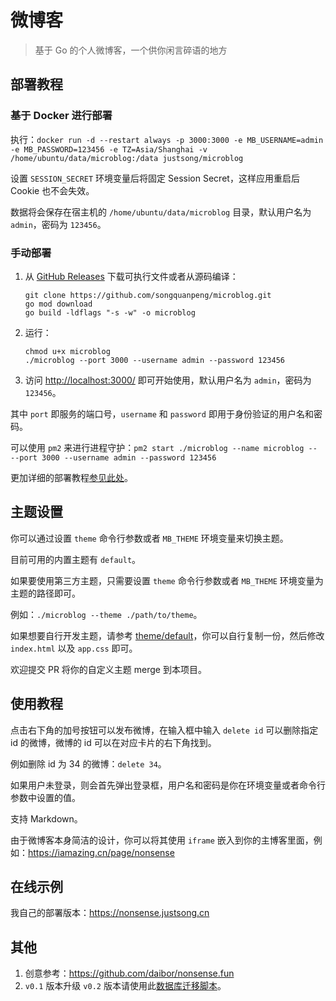 # 微博客
> 基于 Go 的个人微博客，一个供你闲言碎语的地方

## 部署教程
### 基于 Docker 进行部署
执行：`docker run -d --restart always -p 3000:3000 -e MB_USERNAME=admin -e MB_PASSWORD=123456 -e TZ=Asia/Shanghai -v /home/ubuntu/data/microblog:/data justsong/microblog`

设置 `SESSION_SECRET` 环境变量后将固定 Session Secret，这样应用重启后 Cookie 也不会失效。

数据将会保存在宿主机的 `/home/ubuntu/data/microblog` 目录，默认用户名为 `admin`，密码为 `123456`。

### 手动部署
1. 从 [GitHub Releases](https://github.com/songquanpeng/microblog/releases/latest) 下载可执行文件或者从源码编译：
   ```shell
   git clone https://github.com/songquanpeng/microblog.git
   go mod download
   go build -ldflags "-s -w" -o microblog
   ````
2. 运行：
   ```shell
   chmod u+x microblog
   ./microblog --port 3000 --username admin --password 123456
   ```
3. 访问 [http://localhost:3000/](http://localhost:3000/) 即可开始使用，默认用户名为 `admin`，密码为 `123456`。

其中 `port` 即服务的端口号，`username` 和 `password` 即用于身份验证的用户名和密码。

可以使用 `pm2` 来进行进程守护：`pm2 start ./microblog --name microblog -- --port 3000 --username admin --password 123456`

更加详细的部署教程[参见此处](https://iamazing.cn/page/how-to-deploy-a-website)。

## 主题设置
你可以通过设置 `theme` 命令行参数或者 `MB_THEME` 环境变量来切换主题。

目前可用的内置主题有 `default`。

如果要使用第三方主题，只需要设置 `theme` 命令行参数或者 `MB_THEME` 环境变量为主题的路径即可。

例如：`./microblog --theme ./path/to/theme`。

如果想要自行开发主题，请参考 [theme/default](./theme/default)，你可以自行复制一份，然后修改 `index.html` 以及 `app.css` 即可。

欢迎提交 PR 将你的自定义主题 merge 到本项目。

## 使用教程
点击右下角的加号按钮可以发布微博，在输入框中输入 `delete id` 可以删除指定 id 的微博，微博的 id 可以在对应卡片的右下角找到。

例如删除 id 为 34 的微博：`delete 34`。

如果用户未登录，则会首先弹出登录框，用户名和密码是你在环境变量或者命令行参数中设置的值。

支持 Markdown。

由于微博客本身简洁的设计，你可以将其使用 `iframe` 嵌入到你的主博客里面，例如：https://iamazing.cn/page/nonsense

## 在线示例
我自己的部署版本：https://nonsense.justsong.cn

## 其他
1. 创意参考：https://github.com/daibor/nonsense.fun
2. `v0.1` 版本升级 `v0.2` 版本请使用此[数据库迁移脚本](./bin/migration-v0.1-v0.2.py)。